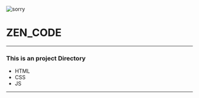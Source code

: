 ![sorry](https://api.sololearn.com/Uploads/Avatars/11475836.jpg)
# ZEN_CODE
---
### This is an **project Directory**
- HTML
- CSS
- JS
---


